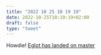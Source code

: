 ```yaml
---
title: "2022 10 25 10 19 19"
date: 2022-10-25T10:19:19+02:00
draft: false
type: "tweet"
---
```

Howdie! [Eglot has landed on master](https://lists.gnu.org/archive/html/emacs-devel/2022-10/msg01609.html)
